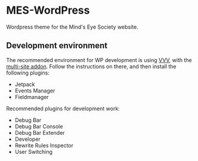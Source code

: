 # MES-WordPress
Wordpress theme for the Mind's Eye Society website.

## Development environment
The recommended environment for WP development is using [VVV](https://github.com/Varying-Vagrant-Vagrants/VVV), with the [multi-site addon](https://github.com/Varying-Vagrant-Vagrants/vvv-multisite). Follow the instructions on there, and then install the following plugins:
* Jetpack
* Events Manager
* Fieldmanager

Recommended plugins for development work:
* Debug Bar
* Debug Bar Console
* Debug Bar Extender
* Developer
* Rewrite Rules Inspector
* User Switching
